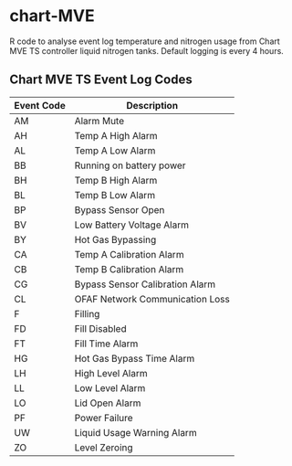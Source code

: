 # chart-MVE
R code to analyse event log temperature and nitrogen usage from Chart MVE TS controller liquid nitrogen tanks.
Default logging is every 4 hours.

## Chart MVE TS Event Log Codes

| Event Code | Description                     |
|------------|---------------------------------|
| AM         | Alarm Mute                      |
| AH         | Temp A High Alarm               |
| AL         | Temp A Low Alarm                |
| BB         | Running on battery power        |
| BH         | Temp B High Alarm               |
| BL         | Temp B Low Alarm                |
| BP         | Bypass Sensor Open              |
| BV         | Low Battery Voltage Alarm       |
| BY         | Hot Gas Bypassing               |
| CA         | Temp A Calibration Alarm        |
| CB         | Temp B Calibration Alarm        |
| CG         | Bypass Sensor Calibration Alarm |
| CL         | OFAF Network Communication Loss |
| F          | Filling                         |
| FD         | Fill Disabled                   |
| FT         | Fill Time Alarm                 |
| HG         | Hot Gas Bypass Time Alarm       |
| LH         | High Level Alarm                |
| LL         | Low Level Alarm                 |
| LO         | Lid Open Alarm                  |
| PF         | Power Failure                   |
| UW         | Liquid Usage Warning Alarm      |
| ZO         | Level Zeroing                   |

